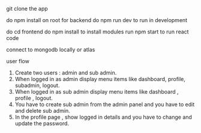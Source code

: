 git clone the app

do npm install on root for backend
do npm run dev to run in development 

do cd frontend
do npm install to install modules
run npm start to run  react code

connect to mongodb locally or atlas


user flow
1. Create two users : admin and sub admin.
2. When logged in as admin display menu items like dashboard, profile, subadmin, logout.
3. When logged in as sub admin display menu items like dashboard , profile , logout.
4. You have to create sub admin from the admin panel and you have to edit and delete sub admin.
5. In the profile page , show logged in details and you have to change and update the password.
